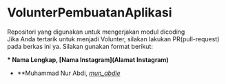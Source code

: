 # VolunterPembuatanAplikasi
Repositori yang digunakan untuk mengerjakan modul dicoding  
Jika Anda tertarik untuk menjadi Volunter, silakan lakukan PR(pull-request) pada berkas ini ya. Silakan gunakan format berikut:  

**\* Nama Lengkap, [Nama Instagram](Alamat Instagram)**

* **Muhammad Nur Abdi, [*mun_abdie*](https://www.instagram.com/bemftulm/?hl=id)
